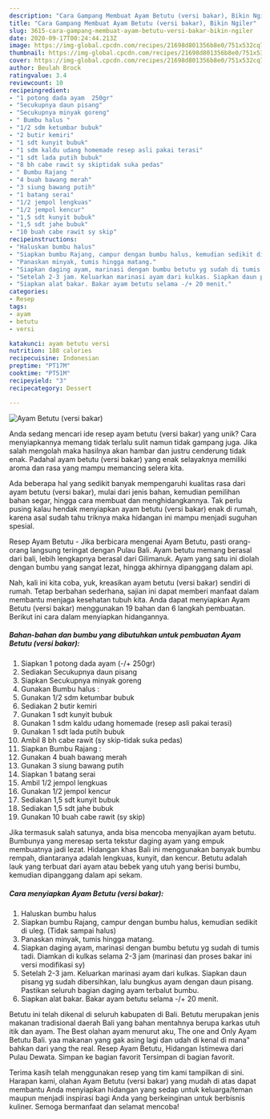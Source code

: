```yaml
---
description: "Cara Gampang Membuat Ayam Betutu (versi bakar), Bikin Ngiler"
title: "Cara Gampang Membuat Ayam Betutu (versi bakar), Bikin Ngiler"
slug: 3615-cara-gampang-membuat-ayam-betutu-versi-bakar-bikin-ngiler
date: 2020-09-17T00:24:44.213Z
image: https://img-global.cpcdn.com/recipes/21698d801356b8e0/751x532cq70/ayam-betutu-versi-bakar-foto-resep-utama.jpg
thumbnail: https://img-global.cpcdn.com/recipes/21698d801356b8e0/751x532cq70/ayam-betutu-versi-bakar-foto-resep-utama.jpg
cover: https://img-global.cpcdn.com/recipes/21698d801356b8e0/751x532cq70/ayam-betutu-versi-bakar-foto-resep-utama.jpg
author: Beulah Brock
ratingvalue: 3.4
reviewcount: 10
recipeingredient:
- "1 potong dada ayam  250gr"
- "Secukupnya daun pisang"
- "Secukupnya minyak goreng"
- " Bumbu halus "
- "1/2 sdm ketumbar bubuk"
- "2 butir kemiri"
- "1 sdt kunyit bubuk"
- "1 sdm kaldu udang homemade resep asli pakai terasi"
- "1 sdt lada putih bubuk"
- "8 bh cabe rawit sy skiptidak suka pedas"
- " Bumbu Rajang "
- "4 buah bawang merah"
- "3 siung bawang putih"
- "1 batang serai"
- "1/2 jempol lengkuas"
- "1/2 jempol kencur"
- "1,5 sdt kunyit bubuk"
- "1,5 sdt jahe bubuk"
- "10 buah cabe rawit sy skip"
recipeinstructions:
- "Haluskan bumbu halus"
- "Siapkan bumbu Rajang, campur dengan bumbu halus, kemudian sedikit di uleg. (Tidak sampai halus)"
- "Panaskan minyak, tumis hingga matang."
- "Siapkan daging ayam, marinasi dengan bumbu betutu yg sudah di tumis tadi. Diamkan di kulkas selama 2-3 jam (marinasi dan proses bakar ini versi modifikasi sy)"
- "Setelah 2-3 jam. Keluarkan marinasi ayam dari kulkas. Siapkan daun pisang yg sudah dibersihkan, lalu bungkus ayam dengan daun pisang. Pastikan seluruh bagian daging ayam terbalut bumbu."
- "Siapkan alat bakar. Bakar ayam betutu selama -/+ 20 menit."
categories:
- Resep
tags:
- ayam
- betutu
- versi

katakunci: ayam betutu versi 
nutrition: 188 calories
recipecuisine: Indonesian
preptime: "PT17M"
cooktime: "PT51M"
recipeyield: "3"
recipecategory: Dessert

---
```



![Ayam Betutu (versi bakar)](https://img-global.cpcdn.com/recipes/21698d801356b8e0/751x532cq70/ayam-betutu-versi-bakar-foto-resep-utama.jpg)

Anda sedang mencari ide resep ayam betutu (versi bakar) yang unik? Cara menyiapkannya memang tidak terlalu sulit namun tidak gampang juga. Jika salah mengolah maka hasilnya akan hambar dan justru cenderung tidak enak. Padahal ayam betutu (versi bakar) yang enak selayaknya memiliki aroma dan rasa yang mampu memancing selera kita.

Ada beberapa hal yang sedikit banyak mempengaruhi kualitas rasa dari ayam betutu (versi bakar), mulai dari jenis bahan, kemudian pemilihan bahan segar, hingga cara membuat dan menghidangkannya. Tak perlu pusing kalau hendak menyiapkan ayam betutu (versi bakar) enak di rumah, karena asal sudah tahu triknya maka hidangan ini mampu menjadi suguhan spesial.

Resep Ayam Betutu - Jika berbicara mengenai Ayam Betutu, pasti orang-orang langsung teringat dengan Pulau Bali. Ayam betutu memang berasal dari bali, lebih lengkapnya berasal dari Gilimanuk. Ayam yang satu ini diolah dengan bumbu yang sangat lezat, hingga akhirnya dipanggang dalam api.


Nah, kali ini kita coba, yuk, kreasikan ayam betutu (versi bakar) sendiri di rumah. Tetap berbahan sederhana, sajian ini dapat memberi manfaat dalam membantu menjaga kesehatan tubuh kita. Anda dapat menyiapkan Ayam Betutu (versi bakar) menggunakan 19 bahan dan 6 langkah pembuatan. Berikut ini cara dalam menyiapkan hidangannya.

<!--inarticleads1-->

##### Bahan-bahan dan bumbu yang dibutuhkan untuk pembuatan Ayam Betutu (versi bakar):

1. Siapkan 1 potong dada ayam (-/+ 250gr)
1. Sediakan Secukupnya daun pisang
1. Siapkan Secukupnya minyak goreng
1. Gunakan  Bumbu halus :
1. Gunakan 1/2 sdm ketumbar bubuk
1. Sediakan 2 butir kemiri
1. Gunakan 1 sdt kunyit bubuk
1. Gunakan 1 sdm kaldu udang homemade (resep asli pakai terasi)
1. Gunakan 1 sdt lada putih bubuk
1. Ambil 8 bh cabe rawit (sy skip-tidak suka pedas)
1. Siapkan  Bumbu Rajang :
1. Gunakan 4 buah bawang merah
1. Gunakan 3 siung bawang putih
1. Siapkan 1 batang serai
1. Ambil 1/2 jempol lengkuas
1. Gunakan 1/2 jempol kencur
1. Sediakan 1,5 sdt kunyit bubuk
1. Sediakan 1,5 sdt jahe bubuk
1. Gunakan 10 buah cabe rawit (sy skip)


Jika termasuk salah satunya, anda bisa mencoba menyajikan ayam betutu. Bumbunya yang meresap serta tekstur daging ayam yang empuk membuatnya jadi lezat. Hidangan khas Bali ini menggunakan banyak bumbu rempah, diantaranya adalah lengkuas, kunyit, dan kencur. Betutu adalah lauk yang terbuat dari ayam atau bebek yang utuh yang berisi bumbu, kemudian dipanggang dalam api sekam. 

<!--inarticleads2-->

##### Cara menyiapkan Ayam Betutu (versi bakar):

1. Haluskan bumbu halus
1. Siapkan bumbu Rajang, campur dengan bumbu halus, kemudian sedikit di uleg. (Tidak sampai halus)
1. Panaskan minyak, tumis hingga matang.
1. Siapkan daging ayam, marinasi dengan bumbu betutu yg sudah di tumis tadi. Diamkan di kulkas selama 2-3 jam (marinasi dan proses bakar ini versi modifikasi sy)
1. Setelah 2-3 jam. Keluarkan marinasi ayam dari kulkas. Siapkan daun pisang yg sudah dibersihkan, lalu bungkus ayam dengan daun pisang. Pastikan seluruh bagian daging ayam terbalut bumbu.
1. Siapkan alat bakar. Bakar ayam betutu selama -/+ 20 menit.


Betutu ini telah dikenal di seluruh kabupaten di Bali. Betutu merupakan jenis makanan tradisional daerah Bali yang bahan mentahnya berupa karkas utuh itik dan ayam. The Best olahan ayam menurut aku, The one and Only Ayam Betutu Bali. yaa makanan yang gak asing lagi dan udah di kenal di mana&#34; bahkan dari yang the real. Resep Ayam Betutu, Hidangan Istimewa dari Pulau Dewata. Simpan ke bagian favorit Tersimpan di bagian favorit. 

Terima kasih telah menggunakan resep yang tim kami tampilkan di sini. Harapan kami, olahan Ayam Betutu (versi bakar) yang mudah di atas dapat membantu Anda menyiapkan hidangan yang sedap untuk keluarga/teman maupun menjadi inspirasi bagi Anda yang berkeinginan untuk berbisnis kuliner. Semoga bermanfaat dan selamat mencoba!
